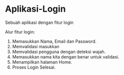 # Aplikasi-Login
Sebuah aplikasi dengan fitur login

Alur fitur login:
1. Memasukkan Nama, Email dan Password.
2. Memvalidasi masukkan
3. Memvalidasi pengguna dengan deteksi wajah.
4. Memasukkan nama kita dengan benar untuk validasi.
5. Menampilkan halaman Home.
6. Proses Login Selesai.
